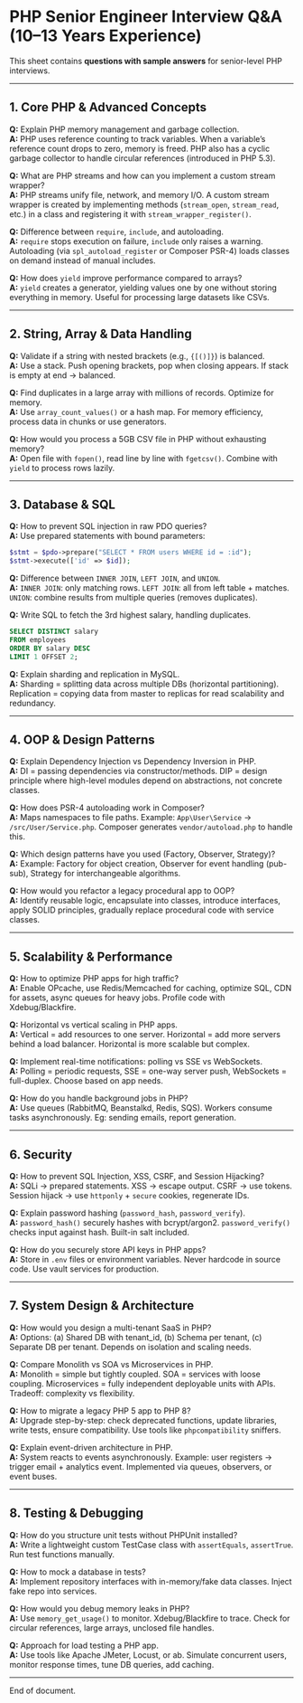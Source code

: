 # PHP Senior Engineer Interview Q&A (10–13 Years Experience)

This sheet contains **questions with sample answers** for senior-level PHP interviews.

---

## 1. Core PHP & Advanced Concepts

**Q:** Explain PHP memory management and garbage collection.  
**A:** PHP uses reference counting to track variables. When a variable’s reference count drops to zero, memory is freed. PHP also has a cyclic garbage collector to handle circular references (introduced in PHP 5.3).

**Q:** What are PHP streams and how can you implement a custom stream wrapper?  
**A:** PHP streams unify file, network, and memory I/O. A custom stream wrapper is created by implementing methods (`stream_open`, `stream_read`, etc.) in a class and registering it with `stream_wrapper_register()`.

**Q:** Difference between `require`, `include`, and autoloading.  
**A:** `require` stops execution on failure, `include` only raises a warning. Autoloading (via `spl_autoload_register` or Composer PSR-4) loads classes on demand instead of manual includes.

**Q:** How does `yield` improve performance compared to arrays?  
**A:** `yield` creates a generator, yielding values one by one without storing everything in memory. Useful for processing large datasets like CSVs.

---

## 2. String, Array & Data Handling

**Q:** Validate if a string with nested brackets (e.g., `{[()]}`) is balanced.  
**A:** Use a stack. Push opening brackets, pop when closing appears. If stack is empty at end → balanced.

**Q:** Find duplicates in a large array with millions of records. Optimize for memory.  
**A:** Use `array_count_values()` or a hash map. For memory efficiency, process data in chunks or use generators.

**Q:** How would you process a 5GB CSV file in PHP without exhausting memory?  
**A:** Open file with `fopen()`, read line by line with `fgetcsv()`. Combine with `yield` to process rows lazily.

---

## 3. Database & SQL

**Q:** How to prevent SQL injection in raw PDO queries?  
**A:** Use prepared statements with bound parameters:

```php
$stmt = $pdo->prepare("SELECT * FROM users WHERE id = :id");
$stmt->execute(['id' => $id]);
```

**Q:** Difference between `INNER JOIN`, `LEFT JOIN`, and `UNION`.  
**A:** `INNER JOIN`: only matching rows. `LEFT JOIN`: all from left table + matches. `UNION`: combine results from multiple queries (removes duplicates).

**Q:** Write SQL to fetch the 3rd highest salary, handling duplicates.

```sql
SELECT DISTINCT salary
FROM employees
ORDER BY salary DESC
LIMIT 1 OFFSET 2;
```

**Q:** Explain sharding and replication in MySQL.  
**A:** Sharding = splitting data across multiple DBs (horizontal partitioning). Replication = copying data from master to replicas for read scalability and redundancy.

---

## 4. OOP & Design Patterns

**Q:** Explain Dependency Injection vs Dependency Inversion in PHP.  
**A:** DI = passing dependencies via constructor/methods. DIP = design principle where high-level modules depend on abstractions, not concrete classes.

**Q:** How does PSR-4 autoloading work in Composer?  
**A:** Maps namespaces to file paths. Example: `App\User\Service` → `/src/User/Service.php`. Composer generates `vendor/autoload.php` to handle this.

**Q:** Which design patterns have you used (Factory, Observer, Strategy)?  
**A:** Example: Factory for object creation, Observer for event handling (pub-sub), Strategy for interchangeable algorithms.

**Q:** How would you refactor a legacy procedural app to OOP?  
**A:** Identify reusable logic, encapsulate into classes, introduce interfaces, apply SOLID principles, gradually replace procedural code with service classes.

---

## 5. Scalability & Performance

**Q:** How to optimize PHP apps for high traffic?  
**A:** Enable OPcache, use Redis/Memcached for caching, optimize SQL, CDN for assets, async queues for heavy jobs. Profile code with Xdebug/Blackfire.

**Q:** Horizontal vs vertical scaling in PHP apps.  
**A:** Vertical = add resources to one server. Horizontal = add more servers behind a load balancer. Horizontal is more scalable but complex.

**Q:** Implement real-time notifications: polling vs SSE vs WebSockets.  
**A:** Polling = periodic requests, SSE = one-way server push, WebSockets = full-duplex. Choose based on app needs.

**Q:** How do you handle background jobs in PHP?  
**A:** Use queues (RabbitMQ, Beanstalkd, Redis, SQS). Workers consume tasks asynchronously. Eg: sending emails, report generation.

---

## 6. Security

**Q:** How to prevent SQL Injection, XSS, CSRF, and Session Hijacking?  
**A:** SQLi → prepared statements. XSS → escape output. CSRF → use tokens. Session hijack → use `httponly` + `secure` cookies, regenerate IDs.

**Q:** Explain password hashing (`password_hash`, `password_verify`).  
**A:** `password_hash()` securely hashes with bcrypt/argon2. `password_verify()` checks input against hash. Built-in salt included.

**Q:** How do you securely store API keys in PHP apps?  
**A:** Store in `.env` files or environment variables. Never hardcode in source code. Use vault services for production.

---

## 7. System Design & Architecture

**Q:** How would you design a multi-tenant SaaS in PHP?  
**A:** Options: (a) Shared DB with tenant_id, (b) Schema per tenant, (c) Separate DB per tenant. Depends on isolation and scaling needs.

**Q:** Compare Monolith vs SOA vs Microservices in PHP.  
**A:** Monolith = simple but tightly coupled. SOA = services with loose coupling. Microservices = fully independent deployable units with APIs. Tradeoff: complexity vs flexibility.

**Q:** How to migrate a legacy PHP 5 app to PHP 8?  
**A:** Upgrade step-by-step: check deprecated functions, update libraries, write tests, ensure compatibility. Use tools like `phpcompatibility` sniffers.

**Q:** Explain event-driven architecture in PHP.  
**A:** System reacts to events asynchronously. Example: user registers → trigger email + analytics event. Implemented via queues, observers, or event buses.

---

## 8. Testing & Debugging

**Q:** How do you structure unit tests without PHPUnit installed?  
**A:** Write a lightweight custom TestCase class with `assertEquals`, `assertTrue`. Run test functions manually.

**Q:** How to mock a database in tests?  
**A:** Implement repository interfaces with in-memory/fake data classes. Inject fake repo into services.

**Q:** How would you debug memory leaks in PHP?  
**A:** Use `memory_get_usage()` to monitor. Xdebug/Blackfire to trace. Check for circular references, large arrays, unclosed file handles.

**Q:** Approach for load testing a PHP app.  
**A:** Use tools like Apache JMeter, Locust, or ab. Simulate concurrent users, monitor response times, tune DB queries, add caching.

---

End of document.
